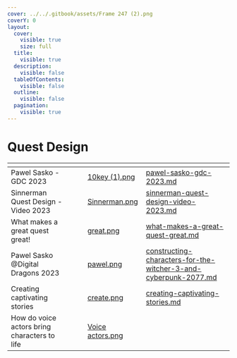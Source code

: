 ```yaml
---
cover: ../../.gitbook/assets/Frame 247 (2).png
coverY: 0
layout:
  cover:
    visible: true
    size: full
  title:
    visible: true
  description:
    visible: false
  tableOfContents:
    visible: false
  outline:
    visible: false
  pagination:
    visible: true
---
```


# Quest Design



<table data-card-size="large" data-column-title-hidden data-view="cards" data-full-width="true"><thead><tr><th></th><th data-hidden></th><th data-hidden></th><th data-hidden data-card-cover data-type="files"></th><th data-hidden data-card-target data-type="content-ref"></th></tr></thead><tbody><tr><td>Pawel Sasko - GDC 2023</td><td></td><td></td><td><a href="../../.gitbook/assets/10key (1).png">10key (1).png</a></td><td><a href="pawel-sasko-gdc-2023.md">pawel-sasko-gdc-2023.md</a></td></tr><tr><td>Sinnerman Quest Design - Video 2023</td><td></td><td></td><td><a href="../../.gitbook/assets/Sinnerman.png">Sinnerman.png</a></td><td><a href="sinnerman-quest-design-video-2023.md">sinnerman-quest-design-video-2023.md</a></td></tr><tr><td>What makes a great quest great!</td><td></td><td></td><td><a href="../../.gitbook/assets/great.png">great.png</a></td><td><a href="what-makes-a-great-quest-great.md">what-makes-a-great-quest-great.md</a></td></tr><tr><td>Pawel Sasko @Digital Dragons 2023</td><td></td><td></td><td><a href="../../.gitbook/assets/pawel.png">pawel.png</a></td><td><a href="constructing-characters-for-the-witcher-3-and-cyberpunk-2077.md">constructing-characters-for-the-witcher-3-and-cyberpunk-2077.md</a></td></tr><tr><td>Creating captivating stories</td><td></td><td></td><td><a href="../../.gitbook/assets/create.png">create.png</a></td><td><a href="creating-captivating-stories.md">creating-captivating-stories.md</a></td></tr><tr><td>How do voice actors bring characters to life</td><td></td><td></td><td><a href="../../.gitbook/assets/Voice actors.png">Voice actors.png</a></td><td></td></tr></tbody></table>
